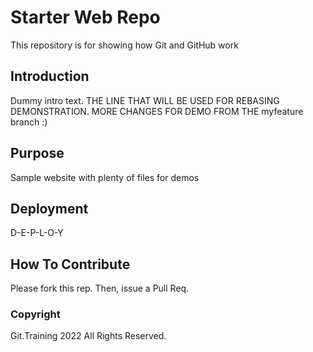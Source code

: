 # Starter Web Repo

This repository is for showing how Git and GitHub work

## Introduction

Dummy intro text. THE LINE THAT WILL BE USED FOR REBASING DEMONSTRATION. MORE CHANGES FOR DEMO FROM THE myfeature branch :)

## Purpose

Sample website with plenty of files for demos

## Deployment

D-E-P-L-O-Y

## How To Contribute

Please fork this rep. Then, issue a Pull Req.

### Copyright

Git.Training 2022 All Rights Reserved.
